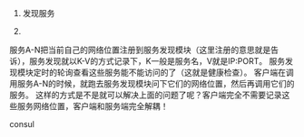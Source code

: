 1. 发现服务

2.

服务A-N把当前自己的网络位置注册到服务发现模块（这里注册的意思就是告诉），服务发现就以K-V的方式记录下，K一般是服务名，V就是IP:PORT。
服务发现模块定时的轮询查看这些服务能不能访问的了（这就是健康检查）。
客户端在调用服务A-N的时候，就跑去服务发现模块问下它们的网络位置，然后再调用它们的服务。
这样的方式是不是就可以解决上面的问题了呢？客户端完全不需要记录这些服务网络位置，客户端和服务端完全解耦！

consul
